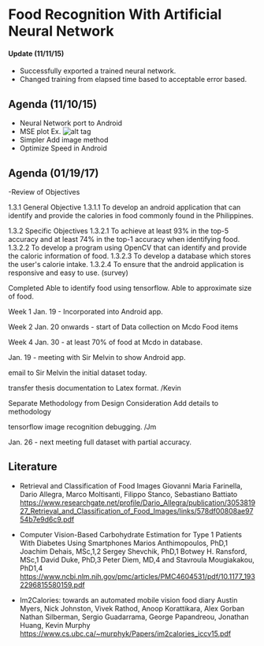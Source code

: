 # Food Recognition With Artificial Neural Network

#### Update (11/11/15)
- Successfully exported a trained neural network.
- Changed training from elapsed time based to acceptable error based.

## Agenda (11/10/15)

- Neural Network port to Android
- MSE plot
Ex.
![alt tag](http://www.mdpi.com/remotesensing/remotesensing-07-02627/article_deploy/html/images/remotesensing-07-02627-g007-1024.png)
- Simpler Add image method
- Optimize Speed in Android

## Agenda (01/19/17)

-Review of Objectives 

1.3.1 General Objective
1.3.1.1 To develop an android application that can identify and provide the calories in food commonly found in the Philippines.

1.3.2	Specific Objectives
1.3.2.1 To achieve at least 93% in the top-5 accuracy and at least 74% in the top-1  accuracy when identifying food.
1.3.2.2 To develop a program using OpenCV that can identify and provide the caloric information of food.
1.3.2.3 To develop a database which stores the user's calorie intake.
1.3.2.4 To ensure that the android application is responsive and easy to use. (survey)


Completed
  Able to identify food using tensorflow.
  Able to approximate size of food.
  
Week 1
Jan. 19 - Incorporated into Android app.

Week 2
Jan. 20 onwards - start of Data collection on Mcdo Food items

Week 4
Jan. 30 - at least 70% of food at Mcdo in database.

Jan. 19 - meeting with Sir Melvin to show Android app.

email to Sir Melvin the initial dataset today.

transfer thesis documentation to Latex format. /Kevin

Separate Methodology from Design Consideration
Add details to methodology

tensorflow image recognition debugging. /Jm

Jan. 26 - next meeting full dataset with partial accuracy.


## Literature

- Retrieval and Classification of Food Images
Giovanni Maria Farinella, Dario Allegra, Marco
Moltisanti, Filippo Stanco, Sebastiano Battiato
https://www.researchgate.net/profile/Dario_Allegra/publication/305381927_Retrieval_and_Classification_of_Food_Images/links/578df00808ae9754b7e9d6c9.pdf 


- Computer Vision-Based Carbohydrate Estimation for Type 1 Patients With Diabetes Using Smartphones 
Marios Anthimopoulos, PhD,1 Joachim Dehais, MSc,1,2 Sergey Shevchik, PhD,1 Botwey H. Ransford, MSc,1 David Duke, PhD,3 Peter Diem, MD,4 and Stavroula Mougiakakou, PhD1,4
https://www.ncbi.nlm.nih.gov/pmc/articles/PMC4604531/pdf/10.1177_1932296815580159.pdf 

- Im2Calories: towards an automated mobile vision food diary
Austin Myers, Nick Johnston, Vivek Rathod, Anoop Korattikara, Alex Gorban
Nathan Silberman, Sergio Guadarrama, George Papandreou, Jonathan Huang, Kevin Murphy
https://www.cs.ubc.ca/~murphyk/Papers/im2calories_iccv15.pdf 

